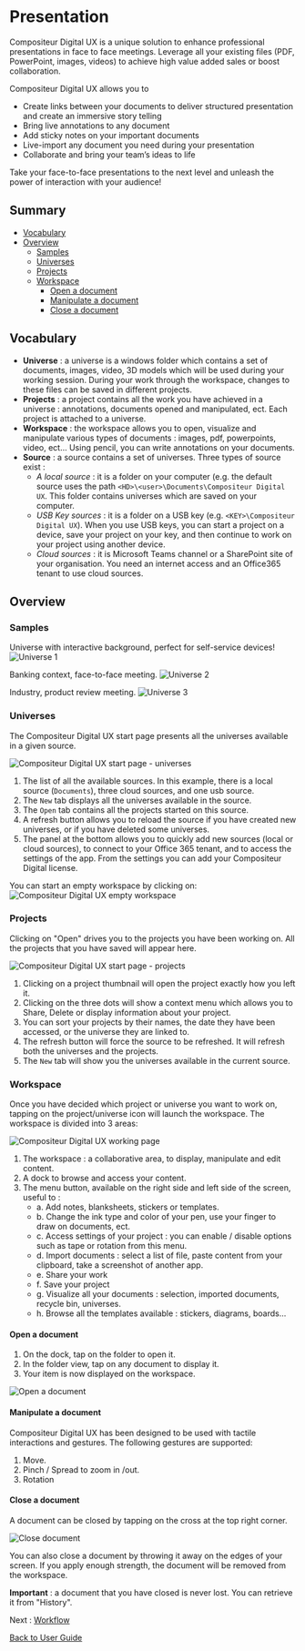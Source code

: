 # Presentation 

Compositeur Digital UX is a unique solution to enhance professional presentations in face to face meetings. 
Leverage all your existing files (PDF, PowerPoint, images, videos) to achieve high value added sales or boost collaboration.

Compositeur Digital UX allows you to 
* Create links between your documents to deliver structured presentation and create an immersive story telling
* Bring live annotations to any document
* Add sticky notes on your important documents
* Live-import any document you need during your presentation
* Collaborate and bring your team’s ideas to life

Take your face-to-face presentations to the next level and unleash the power of interaction with your audience!

## Summary
* [Vocabulary](#vocabulary)
* [Overview](#overview)
  * [Samples](#samples)
  * [Universes](#universes)
  * [Projects](#projects)
  * [Workspace](#workspace)
    * [Open a document](#open-a-document)
    * [Manipulate a document](#manipulate-a-document)
    * [Close a document](#close-a-document)

## Vocabulary 

* **Universe** : a universe is a windows folder which contains a set of documents, images, video, 3D models which will be used during your working session. During your work through the workspace, changes to these files can be saved in different projects.
* **Projects** : a project contains all the work you have achieved in a universe : annotations, documents opened and manipulated, ect. Each project is attached to a universe.
* **Workspace** : the workspace allows you to open, visualize and manipulate various types of documents : images, pdf, powerpoints, video, ect... Using pencil, you can write annotations on your documents.
* **Source** : a source contains a set of universes. Three types of source exist :
   * *A local source* : it is a folder on your computer (e.g. the default source uses the path `<HD>\<user>\Documents\Compositeur Digital UX`. This folder contains universes which are saved on your computer.
   * *USB Key sources* : it is a folder on a USB key (e.g. `<KEY>\Compositeur Digital UX`). When you use USB keys, you can start a project on a device, save your project on your key, and then continue to work on your project using another device.
   * *Cloud sources* : it is Microsoft Teams channel or a SharePoint site of your organisation. You need an internet access and an Office365 tenant to use cloud sources.

## Overview

### Samples

Universe with interactive background, perfect for self-service devices!
![Universe 1](../img/pres-universe1.JPG)

Banking context, face-to-face meeting.
![Universe 2](../img/pres-universe2.JPG)

Industry, product review meeting.
![Universe 3](../img/pres-universe3.JPG)

### Universes

The Compositeur Digital UX start page presents all the universes available in a given source. 

![Compositeur Digital UX start page - universes](../img/pres_universes.jpg)

1. The list of all the available sources. In this example, there is a local source (`Documents`), three cloud sources, and one usb source.
1. The `New` tab displays all the universes available in the source. 
1. The `Open` tab contains all the projects started on this source.
1. A refresh button allows you to reload the source if you have created new universes, or if you have deleted some universes.
1. The panel at the bottom allows you to quickly add new sources (local or cloud sources), to connect to your Office 365 tenant, and to access the settings of the app. From the settings you can add your Compositeur Digital license. 


You can start an empty workspace by clicking on:
![Compositeur Digital UX empty workspace](../img/pres_icon_empty_universe.jpg)


### Projects

Clicking on "Open" drives you to the projects you have been working on. All the projects that you have saved will appear here.

![Compositeur Digital UX start page - projects](../img/pres_projects_sort_by.jpg)

1. Clicking on a project thumbnail will open the project exactly how you left it.
1. Clicking on the three dots will show a context menu which allows you to Share, Delete or display information about your project.
1. You can sort your projects by their names, the date they have been accessed, or the universe they are linked to. 
1. The refresh button will force the source to be refreshed. It will refresh both the universes and the projects.
1. The `New` tab will show you the universes available in the current source.

### Workspace

Once you have decided which project or universe you want to work on, tapping on the project/universe icon will launch the workspace.
The workspace is divided into 3 areas:

![Compositeur Digital UX working page](../img/pres_workspace.jpg)

1. The workspace : a collaborative area, to display, manipulate and edit content.
1. A dock to browse and access your content.
1. The menu button, available on the right side and left side of the screen, useful to : 
   - a. Add notes, blanksheets, stickers or templates.
   - b. Change the ink type and color of your pen, use your finger to draw on documents, ect.
   - c. Access settings of your project : you can enable / disable options such as tape or rotation from this menu.
   - d. Import documents : select a list of file, paste content from your clipboard, take a screenshot of another app.
   - e. Share your work
   - f. Save your project
   - g. Visualize all your documents : selection, imported documents, recycle bin, universes.
   - h. Browse all the templates available : stickers, diagrams, boards...

#### Open a document

1. On the dock, tap on the folder to open it.
1. In the folder view, tap on any document to display it.
1. Your item is now displayed on the workspace.

![Open a document](../img/pres_open_document.jpg)

#### Manipulate a document

Compositeur Digital UX has been designed to be used with tactile interactions and gestures.
The following gestures are supported:
1. Move.
1. Pinch / Spread to zoom in /out.
1. Rotation

#### Close a document

A document can be closed by tapping on the cross at the top right corner.

![Close document](../img/pres_workspace_close_doc.jpg)

You can also close a document by throwing it away on the edges of your screen. If you apply enough strength, the document will be removed from the workspace. 

**Important** : a document that you have closed is never lost. You can retrieve it from "History".

Next : [Workflow](workflow.md)

[Back to User Guide](index.md)
